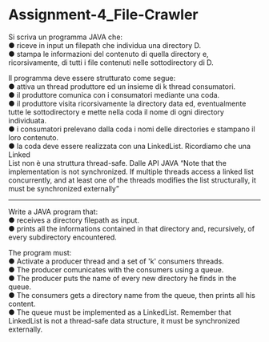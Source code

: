 # Assignment-4_File-Crawler

Si scriva un programma JAVA che:\
● riceve in input un filepath che individua una directory D. \
● stampa le informazioni del contenuto di quella directory e, ricorsivamente, 
di tutti i file contenuti nelle sottodirectory di D. 

Il programma deve essere strutturato come segue:\
● attiva un thread produttore ed un insieme di k thread consumatori.\
● il produttore comunica con i consumatori mediante una coda.\
● il produttore visita ricorsivamente la directory data ed, eventualmente tutte
le sottodirectory e mette nella coda il nome di ogni directory individuata.\
● i consumatori prelevano dalla coda i nomi delle directories e stampano il
loro contenuto.\
● la coda deve essere realizzata con una LinkedList. Ricordiamo che una Linked\
List non è una struttura thread-safe. Dalle API JAVA “Note that the
implementation is not synchronized. If multiple threads access a linked list\
concurrently, and at least one of the threads modifies the list structurally, it must be
synchronized externally”

-----------------------------------------------------------------------------------------------------------------

Write a JAVA program that:\
● receives a directory filepath as input.\
● prints all the informations contained in that directory and, recursively, of every subdirectory encountered.

The program must:\
● Activate a producer thread and a set of 'k' consumers threads.\
● The producer comunicates with the consumers using a queue.\
● The producer puts the name of every new directory he finds in the queue.\
● The consumers gets a directory name from the queue, then prints all his content.\
● The queue must be implemented as a LinkedList. Remember that LinkedList is not a thread-safe data structure, it must be
synchronized externally.
